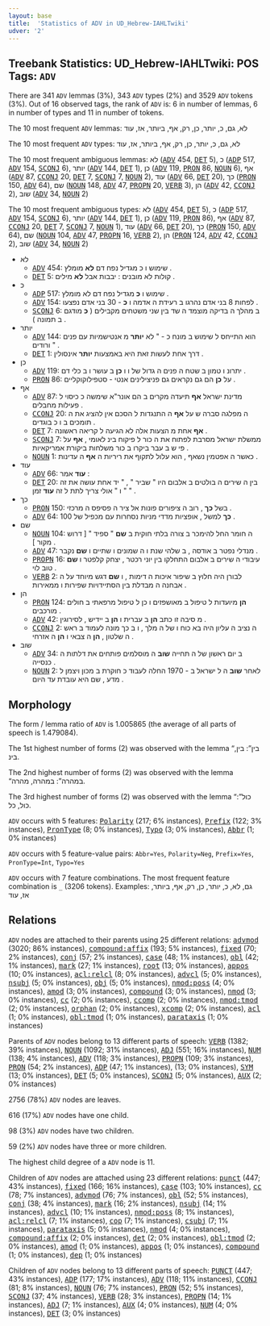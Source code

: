 ```yaml
---
layout: base
title:  'Statistics of ADV in UD_Hebrew-IAHLTwiki'
udver: '2'
---
```


## Treebank Statistics: UD_Hebrew-IAHLTwiki: POS Tags: `ADV`

There are 341 `ADV` lemmas (3%), 343 `ADV` types (2%) and 3529 `ADV` tokens (3%).
Out of 16 observed tags, the rank of `ADV` is: 6 in number of lemmas, 6 in number of types and 11 in number of tokens.

The 10 most frequent `ADV` lemmas: לא, גם, כ, יותר, כן, רק, אף, ביותר, אז, עוד

The 10 most frequent `ADV` types:  לא, גם, כ, יותר, כן, רק, אף, ביותר, אז, עוד

The 10 most frequent ambiguous lemmas: לא (<tt><a href="he_iahltwiki-pos-ADV.html">ADV</a></tt> 454, <tt><a href="he_iahltwiki-pos-DET.html">DET</a></tt> 5), כ (<tt><a href="he_iahltwiki-pos-ADP.html">ADP</a></tt> 517, <tt><a href="he_iahltwiki-pos-ADV.html">ADV</a></tt> 154, <tt><a href="he_iahltwiki-pos-SCONJ.html">SCONJ</a></tt> 6), יותר (<tt><a href="he_iahltwiki-pos-ADV.html">ADV</a></tt> 144, <tt><a href="he_iahltwiki-pos-DET.html">DET</a></tt> 1), כן (<tt><a href="he_iahltwiki-pos-ADV.html">ADV</a></tt> 119, <tt><a href="he_iahltwiki-pos-PRON.html">PRON</a></tt> 86, <tt><a href="he_iahltwiki-pos-NOUN.html">NOUN</a></tt> 6), אף (<tt><a href="he_iahltwiki-pos-ADV.html">ADV</a></tt> 87, <tt><a href="he_iahltwiki-pos-CCONJ.html">CCONJ</a></tt> 20, <tt><a href="he_iahltwiki-pos-DET.html">DET</a></tt> 7, <tt><a href="he_iahltwiki-pos-SCONJ.html">SCONJ</a></tt> 7, <tt><a href="he_iahltwiki-pos-NOUN.html">NOUN</a></tt> 2), עוד (<tt><a href="he_iahltwiki-pos-ADV.html">ADV</a></tt> 66, <tt><a href="he_iahltwiki-pos-DET.html">DET</a></tt> 20), כך (<tt><a href="he_iahltwiki-pos-PRON.html">PRON</a></tt> 150, <tt><a href="he_iahltwiki-pos-ADV.html">ADV</a></tt> 64), שם (<tt><a href="he_iahltwiki-pos-NOUN.html">NOUN</a></tt> 148, <tt><a href="he_iahltwiki-pos-ADV.html">ADV</a></tt> 47, <tt><a href="he_iahltwiki-pos-PROPN.html">PROPN</a></tt> 20, <tt><a href="he_iahltwiki-pos-VERB.html">VERB</a></tt> 3), הן (<tt><a href="he_iahltwiki-pos-ADV.html">ADV</a></tt> 42, <tt><a href="he_iahltwiki-pos-CCONJ.html">CCONJ</a></tt> 2), שוב (<tt><a href="he_iahltwiki-pos-ADV.html">ADV</a></tt> 34, <tt><a href="he_iahltwiki-pos-NOUN.html">NOUN</a></tt> 2)

The 10 most frequent ambiguous types:  לא (<tt><a href="he_iahltwiki-pos-ADV.html">ADV</a></tt> 454, <tt><a href="he_iahltwiki-pos-DET.html">DET</a></tt> 5), כ (<tt><a href="he_iahltwiki-pos-ADP.html">ADP</a></tt> 517, <tt><a href="he_iahltwiki-pos-ADV.html">ADV</a></tt> 154, <tt><a href="he_iahltwiki-pos-SCONJ.html">SCONJ</a></tt> 6), יותר (<tt><a href="he_iahltwiki-pos-ADV.html">ADV</a></tt> 144, <tt><a href="he_iahltwiki-pos-DET.html">DET</a></tt> 1), כן (<tt><a href="he_iahltwiki-pos-ADV.html">ADV</a></tt> 119, <tt><a href="he_iahltwiki-pos-PRON.html">PRON</a></tt> 86), אף (<tt><a href="he_iahltwiki-pos-ADV.html">ADV</a></tt> 87, <tt><a href="he_iahltwiki-pos-CCONJ.html">CCONJ</a></tt> 20, <tt><a href="he_iahltwiki-pos-DET.html">DET</a></tt> 7, <tt><a href="he_iahltwiki-pos-SCONJ.html">SCONJ</a></tt> 7, <tt><a href="he_iahltwiki-pos-NOUN.html">NOUN</a></tt> 1), עוד (<tt><a href="he_iahltwiki-pos-ADV.html">ADV</a></tt> 66, <tt><a href="he_iahltwiki-pos-DET.html">DET</a></tt> 20), כך (<tt><a href="he_iahltwiki-pos-PRON.html">PRON</a></tt> 150, <tt><a href="he_iahltwiki-pos-ADV.html">ADV</a></tt> 64), שם (<tt><a href="he_iahltwiki-pos-NOUN.html">NOUN</a></tt> 104, <tt><a href="he_iahltwiki-pos-ADV.html">ADV</a></tt> 47, <tt><a href="he_iahltwiki-pos-PROPN.html">PROPN</a></tt> 16, <tt><a href="he_iahltwiki-pos-VERB.html">VERB</a></tt> 2), הן (<tt><a href="he_iahltwiki-pos-PRON.html">PRON</a></tt> 124, <tt><a href="he_iahltwiki-pos-ADV.html">ADV</a></tt> 42, <tt><a href="he_iahltwiki-pos-CCONJ.html">CCONJ</a></tt> 2), שוב (<tt><a href="he_iahltwiki-pos-ADV.html">ADV</a></tt> 34, <tt><a href="he_iahltwiki-pos-NOUN.html">NOUN</a></tt> 2)


* לא
  * <tt><a href="he_iahltwiki-pos-ADV.html">ADV</a></tt> 454: שימוש ו כ מגדיל נפח דם <b>לא</b> מומלץ .
  * <tt><a href="he_iahltwiki-pos-DET.html">DET</a></tt> 5: קולות לא מובנים : יבבות אבל <b>לא</b> מילים .
* כ
  * <tt><a href="he_iahltwiki-pos-ADP.html">ADP</a></tt> 517: שימוש ו <b>כ</b> מגדיל נפח דם לא מומלץ .
  * <tt><a href="he_iahltwiki-pos-ADV.html">ADV</a></tt> 154: לפחות 8 בני אדם נהרגו ב רעידת ה אדמה ו <b>כ</b> - 30 בני אדם נפצעו .
  * <tt><a href="he_iahltwiki-pos-SCONJ.html">SCONJ</a></tt> 6: ב מהלך ה בדיקה מוצמד ה שד בין שני משטחים מקבילים ( <b>כ</b> מודגם ב תמונה ) .
* יותר
  * <tt><a href="he_iahltwiki-pos-ADV.html">ADV</a></tt> 144: הוא התייחס ל שימוש ב מונח כ - " לא <b>יותר</b> מ אנטישמיות עם פנים ורודים " .
  * <tt><a href="he_iahltwiki-pos-DET.html">DET</a></tt> 1: דרך אחת לעשות זאת היא באמצעות <b>יותר</b> אינסולין .
* כן
  * <tt><a href="he_iahltwiki-pos-ADV.html">ADV</a></tt> 119: יתרונ ו טמון ב שטח ה פנים ה גדול של ו ו <b>כן</b> ב עושר ו ב כלי דם .
  * <tt><a href="he_iahltwiki-pos-PRON.html">PRON</a></tt> 86: על <b>כן</b> הם גם נקראים גם פניצילינים אנטי - סטפילוקוקליים .
* אף
  * <tt><a href="he_iahltwiki-pos-ADV.html">ADV</a></tt> 87: מדינת ישראל <b>אף</b> תיעדה מקרים ב הם אונר"א שימשה כ כיסוי ל פעילות מחבלים .
  * <tt><a href="he_iahltwiki-pos-CCONJ.html">CCONJ</a></tt> 20: ה מפלגה סברה ש על <b>אף</b> ה התנגדות ל הסכם אין להציג את ה תומכים ב ו כ בוגדים .
  * <tt><a href="he_iahltwiki-pos-DET.html">DET</a></tt> 7: <b>אף</b> אחת מ הצעות אלה לא הגיעה ל קריאה ראשונה .
  * <tt><a href="he_iahltwiki-pos-SCONJ.html">SCONJ</a></tt> 7: ממשלת ישראל מסרבת לפתוח את ה כור ל פיקוח בינ לאומי , <b>אף</b> על פי ש ב עבר ביקרו ב כור משלחות ביקורת אמריקאיות .
  * <tt><a href="he_iahltwiki-pos-NOUN.html">NOUN</a></tt> 1: כאשר ה אפטמין נשאף , הוא עלול לתקוף את ריריות ה <b>אף</b> ה עדינות .
* עוד
  * <tt><a href="he_iahltwiki-pos-ADV.html">ADV</a></tt> 66: <b>עוד</b> אמר :
  * <tt><a href="he_iahltwiki-pos-DET.html">DET</a></tt> 20: בין ה שירים ה בולטים ב אלבום היו " שביר " , " יד אחת עושה את זה " ו " אולי צריך לתת ל זה <b>עוד</b> זמן " .
* כך
  * <tt><a href="he_iahltwiki-pos-PRON.html">PRON</a></tt> 150: בשל <b>כך</b> , רוב ה ציפורים פונות אל ציר ה פסיפס ה מרכזי .
  * <tt><a href="he_iahltwiki-pos-ADV.html">ADV</a></tt> 64: <b>כך</b> למשל , אופציות מדדי מניות נסחרות עם מכפיל של 100 .
* שם
  * <tt><a href="he_iahltwiki-pos-NOUN.html">NOUN</a></tt> 104: ה חומר החל להימכר ב צורה בלתי חוקית ב <b>שם</b> " ספיד " [ דרוש מקור ] .
  * <tt><a href="he_iahltwiki-pos-ADV.html">ADV</a></tt> 47: מנדלי נפטר ב אודסה , ב שלהי שנת ו ה שמונים ו שתיים ו <b>שם</b> נקבר .
  * <tt><a href="he_iahltwiki-pos-PROPN.html">PROPN</a></tt> 16: עיבודי ה שירים ב אלבום התחלקו בין יוני רכטר , יצחק קלפטר ו <b>שם</b> טוב לוי .
  * <tt><a href="he_iahltwiki-pos-VERB.html">VERB</a></tt> 2: לבורן היה חלוץ ב שיפור איכות ה דימות , ו <b>שם</b> דגש מיוחד על ה אבחנה ה מבדלת בין הסתיידויות שפירות ו ממאירות .
* הן
  * <tt><a href="he_iahltwiki-pos-PRON.html">PRON</a></tt> 124: <b>הן</b> מיועדות ל טיפול ב מאושפזים ו כן ל טיפול מרפאתי ב חולים מורכבים .
  * <tt><a href="he_iahltwiki-pos-ADV.html">ADV</a></tt> 42: מ סיבה זו כתב <b>הן</b> ב עברית ו <b>הן</b> ב יידיש , לסירוגין .
  * <tt><a href="he_iahltwiki-pos-CCONJ.html">CCONJ</a></tt> 2: ה נציב ה עליון היה בא כוח ו של ה מלך , ו ב כך מונה לעמוד ב ראש ה שלטון , <b>הן</b> ה צבאי ו <b>הן</b> ה אזרחי .
* שוב
  * <tt><a href="he_iahltwiki-pos-ADV.html">ADV</a></tt> 34: ב יום ראשון של ה תחייה <b>שוב</b> ה מוסלמים פותחים את דלתות ה כנסייה .
  * <tt><a href="he_iahltwiki-pos-NOUN.html">NOUN</a></tt> 2: לאחר <b>שוב</b> ה ל ישראל ב - 1970 החלה לעבוד כ חוקרת ב מכון ויצמן ל מדע , שם היא עובדת עד היום .

## Morphology

The form / lemma ratio of `ADV` is 1.005865 (the average of all parts of speech is 1.479084).

The 1st highest number of forms (2) was observed with the lemma “בין”: בין, בינ.

The 2nd highest number of forms (2) was observed with the lemma “במהרה”: במהרה, מהרה.

The 3rd highest number of forms (2) was observed with the lemma “כול”: כול, כל.

`ADV` occurs with 5 features: <tt><a href="he_iahltwiki-feat-Polarity.html">Polarity</a></tt> (217; 6% instances), <tt><a href="he_iahltwiki-feat-Prefix.html">Prefix</a></tt> (122; 3% instances), <tt><a href="he_iahltwiki-feat-PronType.html">PronType</a></tt> (8; 0% instances), <tt><a href="he_iahltwiki-feat-Typo.html">Typo</a></tt> (3; 0% instances), <tt><a href="he_iahltwiki-feat-Abbr.html">Abbr</a></tt> (1; 0% instances)

`ADV` occurs with 5 feature-value pairs: `Abbr=Yes`, `Polarity=Neg`, `Prefix=Yes`, `PronType=Int`, `Typo=Yes`

`ADV` occurs with 7 feature combinations.
The most frequent feature combination is `_` (3206 tokens).
Examples: גם, לא, כ, יותר, כן, רק, אף, ביותר, אז, עוד


## Relations

`ADV` nodes are attached to their parents using 25 different relations: <tt><a href="he_iahltwiki-dep-advmod.html">advmod</a></tt> (3020; 86% instances), <tt><a href="he_iahltwiki-dep-compound-affix.html">compound:affix</a></tt> (193; 5% instances), <tt><a href="he_iahltwiki-dep-fixed.html">fixed</a></tt> (70; 2% instances), <tt><a href="he_iahltwiki-dep-conj.html">conj</a></tt> (57; 2% instances), <tt><a href="he_iahltwiki-dep-case.html">case</a></tt> (48; 1% instances), <tt><a href="he_iahltwiki-dep-obl.html">obl</a></tt> (42; 1% instances), <tt><a href="he_iahltwiki-dep-mark.html">mark</a></tt> (27; 1% instances), <tt><a href="he_iahltwiki-dep-root.html">root</a></tt> (13; 0% instances), <tt><a href="he_iahltwiki-dep-appos.html">appos</a></tt> (10; 0% instances), <tt><a href="he_iahltwiki-dep-acl-relcl.html">acl:relcl</a></tt> (8; 0% instances), <tt><a href="he_iahltwiki-dep-advcl.html">advcl</a></tt> (5; 0% instances), <tt><a href="he_iahltwiki-dep-nsubj.html">nsubj</a></tt> (5; 0% instances), <tt><a href="he_iahltwiki-dep-obj.html">obj</a></tt> (5; 0% instances), <tt><a href="he_iahltwiki-dep-nmod-poss.html">nmod:poss</a></tt> (4; 0% instances), <tt><a href="he_iahltwiki-dep-amod.html">amod</a></tt> (3; 0% instances), <tt><a href="he_iahltwiki-dep-compound.html">compound</a></tt> (3; 0% instances), <tt><a href="he_iahltwiki-dep-nmod.html">nmod</a></tt> (3; 0% instances), <tt><a href="he_iahltwiki-dep-cc.html">cc</a></tt> (2; 0% instances), <tt><a href="he_iahltwiki-dep-ccomp.html">ccomp</a></tt> (2; 0% instances), <tt><a href="he_iahltwiki-dep-nmod-tmod.html">nmod:tmod</a></tt> (2; 0% instances), <tt><a href="he_iahltwiki-dep-orphan.html">orphan</a></tt> (2; 0% instances), <tt><a href="he_iahltwiki-dep-xcomp.html">xcomp</a></tt> (2; 0% instances), <tt><a href="he_iahltwiki-dep-acl.html">acl</a></tt> (1; 0% instances), <tt><a href="he_iahltwiki-dep-obl-tmod.html">obl:tmod</a></tt> (1; 0% instances), <tt><a href="he_iahltwiki-dep-parataxis.html">parataxis</a></tt> (1; 0% instances)

Parents of `ADV` nodes belong to 13 different parts of speech: <tt><a href="he_iahltwiki-pos-VERB.html">VERB</a></tt> (1382; 39% instances), <tt><a href="he_iahltwiki-pos-NOUN.html">NOUN</a></tt> (1092; 31% instances), <tt><a href="he_iahltwiki-pos-ADJ.html">ADJ</a></tt> (551; 16% instances), <tt><a href="he_iahltwiki-pos-NUM.html">NUM</a></tt> (138; 4% instances), <tt><a href="he_iahltwiki-pos-ADV.html">ADV</a></tt> (118; 3% instances), <tt><a href="he_iahltwiki-pos-PROPN.html">PROPN</a></tt> (109; 3% instances), <tt><a href="he_iahltwiki-pos-PRON.html">PRON</a></tt> (54; 2% instances), <tt><a href="he_iahltwiki-pos-ADP.html">ADP</a></tt> (47; 1% instances),  (13; 0% instances), <tt><a href="he_iahltwiki-pos-SYM.html">SYM</a></tt> (13; 0% instances), <tt><a href="he_iahltwiki-pos-DET.html">DET</a></tt> (5; 0% instances), <tt><a href="he_iahltwiki-pos-SCONJ.html">SCONJ</a></tt> (5; 0% instances), <tt><a href="he_iahltwiki-pos-AUX.html">AUX</a></tt> (2; 0% instances)

2756 (78%) `ADV` nodes are leaves.

616 (17%) `ADV` nodes have one child.

98 (3%) `ADV` nodes have two children.

59 (2%) `ADV` nodes have three or more children.

The highest child degree of a `ADV` node is 11.

Children of `ADV` nodes are attached using 23 different relations: <tt><a href="he_iahltwiki-dep-punct.html">punct</a></tt> (447; 43% instances), <tt><a href="he_iahltwiki-dep-fixed.html">fixed</a></tt> (166; 16% instances), <tt><a href="he_iahltwiki-dep-case.html">case</a></tt> (103; 10% instances), <tt><a href="he_iahltwiki-dep-cc.html">cc</a></tt> (78; 7% instances), <tt><a href="he_iahltwiki-dep-advmod.html">advmod</a></tt> (76; 7% instances), <tt><a href="he_iahltwiki-dep-obl.html">obl</a></tt> (52; 5% instances), <tt><a href="he_iahltwiki-dep-conj.html">conj</a></tt> (38; 4% instances), <tt><a href="he_iahltwiki-dep-mark.html">mark</a></tt> (16; 2% instances), <tt><a href="he_iahltwiki-dep-nsubj.html">nsubj</a></tt> (14; 1% instances), <tt><a href="he_iahltwiki-dep-advcl.html">advcl</a></tt> (10; 1% instances), <tt><a href="he_iahltwiki-dep-nmod-poss.html">nmod:poss</a></tt> (8; 1% instances), <tt><a href="he_iahltwiki-dep-acl-relcl.html">acl:relcl</a></tt> (7; 1% instances), <tt><a href="he_iahltwiki-dep-cop.html">cop</a></tt> (7; 1% instances), <tt><a href="he_iahltwiki-dep-csubj.html">csubj</a></tt> (7; 1% instances), <tt><a href="he_iahltwiki-dep-parataxis.html">parataxis</a></tt> (5; 0% instances), <tt><a href="he_iahltwiki-dep-nmod.html">nmod</a></tt> (4; 0% instances), <tt><a href="he_iahltwiki-dep-compound-affix.html">compound:affix</a></tt> (2; 0% instances), <tt><a href="he_iahltwiki-dep-det.html">det</a></tt> (2; 0% instances), <tt><a href="he_iahltwiki-dep-obl-tmod.html">obl:tmod</a></tt> (2; 0% instances), <tt><a href="he_iahltwiki-dep-amod.html">amod</a></tt> (1; 0% instances), <tt><a href="he_iahltwiki-dep-appos.html">appos</a></tt> (1; 0% instances), <tt><a href="he_iahltwiki-dep-compound.html">compound</a></tt> (1; 0% instances), <tt><a href="he_iahltwiki-dep-dep.html">dep</a></tt> (1; 0% instances)

Children of `ADV` nodes belong to 13 different parts of speech: <tt><a href="he_iahltwiki-pos-PUNCT.html">PUNCT</a></tt> (447; 43% instances), <tt><a href="he_iahltwiki-pos-ADP.html">ADP</a></tt> (177; 17% instances), <tt><a href="he_iahltwiki-pos-ADV.html">ADV</a></tt> (118; 11% instances), <tt><a href="he_iahltwiki-pos-CCONJ.html">CCONJ</a></tt> (81; 8% instances), <tt><a href="he_iahltwiki-pos-NOUN.html">NOUN</a></tt> (76; 7% instances), <tt><a href="he_iahltwiki-pos-PRON.html">PRON</a></tt> (52; 5% instances), <tt><a href="he_iahltwiki-pos-SCONJ.html">SCONJ</a></tt> (37; 4% instances), <tt><a href="he_iahltwiki-pos-VERB.html">VERB</a></tt> (28; 3% instances), <tt><a href="he_iahltwiki-pos-PROPN.html">PROPN</a></tt> (14; 1% instances), <tt><a href="he_iahltwiki-pos-ADJ.html">ADJ</a></tt> (7; 1% instances), <tt><a href="he_iahltwiki-pos-AUX.html">AUX</a></tt> (4; 0% instances), <tt><a href="he_iahltwiki-pos-NUM.html">NUM</a></tt> (4; 0% instances), <tt><a href="he_iahltwiki-pos-DET.html">DET</a></tt> (3; 0% instances)

